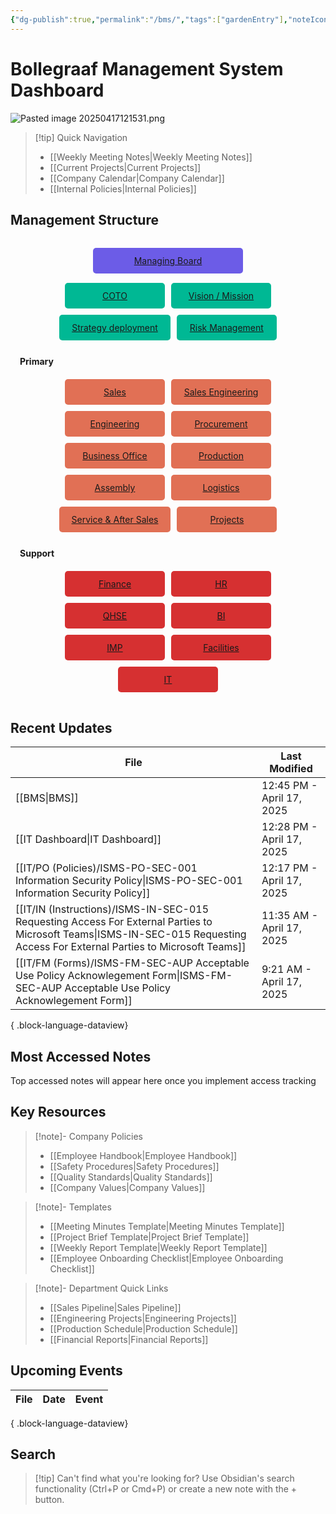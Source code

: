 ```yaml
---
{"dg-publish":true,"permalink":"/bms/","tags":["gardenEntry"],"noteIcon":"lightbulb"}
---
```


# Bollegraaf Management System Dashboard


![Pasted image 20250417121531.png](/img/user/attachments/Pasted%20image%2020250417121531.png)

> [!tip] Quick Navigation
> 
> - [[Weekly Meeting Notes\|Weekly Meeting Notes]]
> - [[Current Projects\|Current Projects]]
> - [[Company Calendar\|Company Calendar]]
> - [[Internal Policies\|Internal Policies]]

## Management Structure

<p><span><div class="bms-container">
  <div class="board-level">
    <div style="background-color: #6c5ce7" class="bms-item">
      <a href="anaging-oard.html" target="_blank" rel="noopener nofollow">Managing Board</a>
    </div>
  </div>
  
  <div class="top-level">
    <div style="background-color: #00b894" class="bms-item"><a href=".html" target="_blank" rel="noopener nofollow">COTO</a></div><div style="background-color: #00b894" class="bms-item"><a href="ision-ission.html" target="_blank" rel="noopener nofollow">Vision / Mission</a></div><div style="background-color: #00b894" class="bms-item"><a href="trategy-deployment.html" target="_blank" rel="noopener nofollow">Strategy deployment</a></div><div style="background-color: #00b894" class="bms-item"><a href="isk-anagement.html" target="_blank" rel="noopener nofollow">Risk Management</a></div>
  </div>
  
  <div class="division-label">Primary</div>
  <div class="primary-level">
    <div style="background-color: #e17055" class="bms-item"><a href="ales.html" target="_blank" rel="noopener nofollow">Sales</a></div><div style="background-color: #e17055" class="bms-item"><a href="ales-ngineering.html" target="_blank" rel="noopener nofollow">Sales Engineering</a></div><div style="background-color: #e17055" class="bms-item"><a href="ngineering.html" target="_blank" rel="noopener nofollow">Engineering</a></div><div style="background-color: #e17055" class="bms-item"><a href="rocurement.html" target="_blank" rel="noopener nofollow">Procurement</a></div><div style="background-color: #e17055" class="bms-item"><a href="usiness-ffice.html" target="_blank" rel="noopener nofollow">Business Office</a></div><div style="background-color: #e17055" class="bms-item"><a href="roduction.html" target="_blank" rel="noopener nofollow">Production</a></div><div style="background-color: #e17055" class="bms-item"><a href="ssembly.html" target="_blank" rel="noopener nofollow">Assembly</a></div><div style="background-color: #e17055" class="bms-item"><a href="ogistics.html" target="_blank" rel="noopener nofollow">Logistics</a></div><div style="background-color: #e17055" class="bms-item"><a href="ervice-fter-ales.html" target="_blank" rel="noopener nofollow">Service &amp; After Sales</a></div><div style="background-color: #e17055" class="bms-item"><a href="rojects.html" target="_blank" rel="noopener nofollow">Projects</a></div>
  </div>
  
  <div class="division-label">Support</div>
  <div class="support-level">
    <div style="background-color: #d63031" class="bms-item"><a href="inance.html" target="_blank" rel="noopener nofollow">Finance</a></div><div style="background-color: #d63031" class="bms-item"><a href=".html" target="_blank" rel="noopener nofollow">HR</a></div><div style="background-color: #d63031" class="bms-item"><a href=".html" target="_blank" rel="noopener nofollow">QHSE</a></div><div style="background-color: #d63031" class="bms-item"><a href=".html" target="_blank" rel="noopener nofollow">BI</a></div><div style="background-color: #d63031" class="bms-item"><a href=".html" target="_blank" rel="noopener nofollow">IMP</a></div><div style="background-color: #d63031" class="bms-item"><a href="acilities.html" target="_blank" rel="noopener nofollow">Facilities</a></div><div style="background-color: #d63031" class="bms-item"><a href=".html" target="_blank" rel="noopener nofollow">IT</a></div>
  </div>
</div></span></p>

<style> .bms-container { display: flex; flex-direction: column; gap: 15px; padding: 15px; max-width: 100%; } .board-level, .top-level, .primary-level, .support-level { display: flex; flex-wrap: wrap; gap: 10px; justify-content: center; } .division-label { font-weight: bold; margin-top: 10px; border-bottom: 1px solid var(--text-accent); padding-bottom: 5px; } .bms-item { padding: 12px 20px; border-radius: 5px; text-align: center; color: white; min-width: 120px; transition: transform 0.3s ease, box-shadow 0.3s ease; } .bms-item:hover { transform: translateY(-3px); box-shadow: 0 4px 8px rgba(0,0,0,0.2); } .board-level .bms-item { min-width: 200px; } </style>

## Recent Updates

| File                                                                                                                                                                             | Last Modified             |
| -------------------------------------------------------------------------------------------------------------------------------------------------------------------------------- | ------------------------- |
| [[BMS\|BMS]]                                                                                                                                                                  | 12:45 PM - April 17, 2025 |
| [[IT Dashboard\|IT Dashboard]]                                                                                                                                                | 12:28 PM - April 17, 2025 |
| [[IT/PO (Policies)/ISMS-PO-SEC-001 Information Security Policy\|ISMS-PO-SEC-001 Information Security Policy]]                                                                 | 12:17 PM - April 17, 2025 |
| [[IT/IN (Instructions)/ISMS-IN-SEC-015 Requesting Access For External Parties to Microsoft Teams\|ISMS-IN-SEC-015 Requesting Access For External Parties to Microsoft Teams]] | 11:35 AM - April 17, 2025 |
| [[IT/FM (Forms)/ISMS-FM-SEC-AUP  Acceptable Use Policy Acknowlegement Form\|ISMS-FM-SEC-AUP  Acceptable Use Policy Acknowlegement Form]]                                      | 9:21 AM - April 17, 2025  |

{ .block-language-dataview}

## Most Accessed Notes

<p><span>Top accessed notes will appear here once you implement access tracking</span></p>

## Key Resources

> [!note]- Company Policies
> 
> - [[Employee Handbook\|Employee Handbook]]
> - [[Safety Procedures\|Safety Procedures]]
> - [[Quality Standards\|Quality Standards]]
> - [[Company Values\|Company Values]]

> [!note]- Templates
> 
> - [[Meeting Minutes Template\|Meeting Minutes Template]]
> - [[Project Brief Template\|Project Brief Template]]
> - [[Weekly Report Template\|Weekly Report Template]]
> - [[Employee Onboarding Checklist\|Employee Onboarding Checklist]]

> [!note]- Department Quick Links
> 
> - [[Sales Pipeline\|Sales Pipeline]]
> - [[Engineering Projects\|Engineering Projects]]
> - [[Production Schedule\|Production Schedule]]
> - [[Financial Reports\|Financial Reports]]

## Upcoming Events

| File | Date | Event |
| ---- | ---- | ----- |

{ .block-language-dataview}

## Search

> [!tip] Can't find what you're looking for? Use Obsidian's search functionality (Ctrl+P or Cmd+P) or create a new note with the + button.